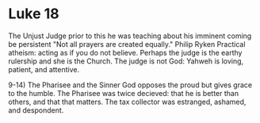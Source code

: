 # Luke 18

The Unjust Judge
  prior to this he was teaching about his imminent coming
  be persistent
  "Not all prayers are created equally." Philip Ryken
  Practical atheism: acting as if you do not believe.
  Perhaps the judge is the earthy rulership and she is the Church.
  The judge is not God: Yahweh is loving, patient, and attentive.


9-14) The Pharisee and the Sinner
God opposes the proud but gives grace to the humble.
The Pharisee was twice decieved: that he is better than others, and that that matters.
The tax collector was estranged, ashamed, and despondent.

